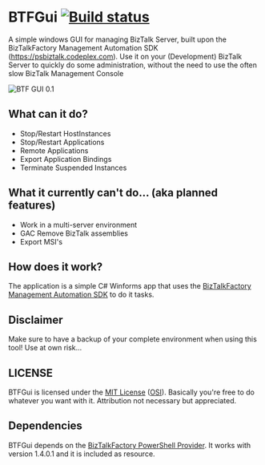 # BTFGui [![Build status](https://ci.appveyor.com/api/projects/status/mdnke51a2p0590xw?svg=true)](https://ci.appveyor.com/project/joenmaes/btfgui)
A simple windows GUI for managing BizTalk Server, built upon the BizTalkFactory Management Automation SDK (https://psbiztalk.codeplex.com).
Use it on your (Development) BizTalk Server to quickly do some administration, without the need to use the often slow BizTalk Management Console

![BTF GUI 0.1](http://i.imgur.com/xRezISe.png)

## What can it do?

  * Stop/Restart HostInstances
  * Stop/Restart Applications
  * Remote Applications
  * Export Application Bindings
  * Terminate Suspended Instances

## What it currently can't do... (aka planned features)

 * Work in a multi-server environment
 * GAC Remove BizTalk assemblies
 * Export MSI's

## How does it work?
The application is a simple C# Winforms app that uses the [BizTalkFactory Management Automation SDK](https://psbiztalk.codeplex.com/#biztalkfactory_management_automation) to do it tasks.

## Disclaimer
Make sure to have a backup of your complete environment when using this tool! Use at own risk...

## LICENSE
BTFGui is licensed under the [MIT License](https://github.com/joenmaes/BTFGui/blob/master/LICENSE) ([OSI](http://www.opensource.org/licenses/mit-license.php)). Basically you're free to do whatever you want with it. Attribution not necessary but appreciated.

## Dependencies
BTFGui depends on the [BizTalkFactory PowerShell Provider](https://psbiztalk.codeplex.com). It works with version 1.4.0.1 and it is included as resource.
